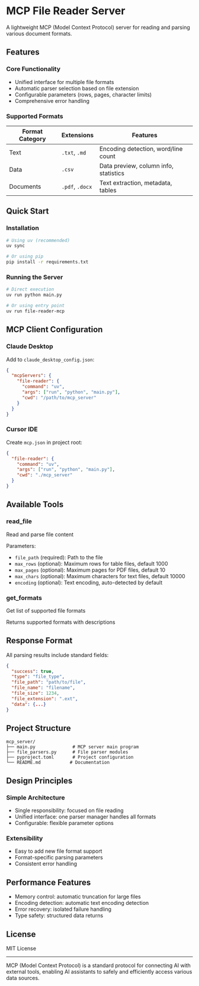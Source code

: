 # MCP File Reader Server

A lightweight MCP (Model Context Protocol) server for reading and parsing various document formats.

## Features

### Core Functionality
- Unified interface for multiple file formats
- Automatic parser selection based on file extension
- Configurable parameters (rows, pages, character limits)
- Comprehensive error handling

### Supported Formats

| Format Category | Extensions | Features |
|----------------|------------|----------|
| Text | `.txt`, `.md` | Encoding detection, word/line count |
| Data | `.csv` | Data preview, column info, statistics |
| Documents | `.pdf`, `.docx` | Text extraction, metadata, tables |

## Quick Start

### Installation
```bash
# Using uv (recommended)
uv sync

# Or using pip
pip install -r requirements.txt
```

### Running the Server
```bash
# Direct execution
uv run python main.py

# Or using entry point
uv run file-reader-mcp
```

## MCP Client Configuration

### Claude Desktop
Add to `claude_desktop_config.json`:
```json
{
  "mcpServers": {
    "file-reader": {
      "command": "uv",
      "args": ["run", "python", "main.py"],
      "cwd": "/path/to/mcp_server"
    }
  }
}
```

### Cursor IDE
Create `mcp.json` in project root:
```json
{
  "file-reader": {
    "command": "uv",
    "args": ["run", "python", "main.py"],
    "cwd": "./mcp_server"
  }
}
```

## Available Tools

### read_file
Read and parse file content

Parameters:
- `file_path` (required): Path to the file
- `max_rows` (optional): Maximum rows for table files, default 1000
- `max_pages` (optional): Maximum pages for PDF files, default 10
- `max_chars` (optional): Maximum characters for text files, default 10000
- `encoding` (optional): Text encoding, auto-detected by default

### get_formats
Get list of supported file formats

Returns supported formats with descriptions

## Response Format

All parsing results include standard fields:
```json
{
  "success": true,
  "type": "file_type",
  "file_path": "path/to/file",
  "file_name": "filename",
  "file_size": 1234,
  "file_extension": ".ext",
  "data": {...}
}
```

## Project Structure

```
mcp_server/
├── main.py              # MCP server main program
├── file_parsers.py      # File parser modules
├── pyproject.toml       # Project configuration
└── README.md           # Documentation
```

## Design Principles

### Simple Architecture
- Single responsibility: focused on file reading
- Unified interface: one parser manager handles all formats
- Configurable: flexible parameter options

### Extensibility
- Easy to add new file format support
- Format-specific parsing parameters
- Consistent error handling

## Performance Features

- Memory control: automatic truncation for large files
- Encoding detection: automatic text encoding detection
- Error recovery: isolated failure handling
- Type safety: structured data returns

## License

MIT License

---

MCP (Model Context Protocol) is a standard protocol for connecting AI with external tools, enabling AI assistants to safely and efficiently access various data sources.